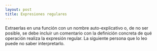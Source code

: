 ```yaml
---
layout: post
title: Expresiones regulares
---
```

Extraerlas en una función con un nombre auto-explicativo o, de no ser posible, se debe incluir un comentario con la definición concreta de qué operación realiza la expresión regular. La siguiente persona que lo leo puede no saber interpretarlo.